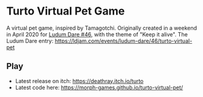 # Turto Virtual Pet Game

A virtual pet game, inspired by Tamagotchi. Originally created in a weekend in April 2020 for [Ludum Dare #46](https://ldjam.com/events/ludum-dare/46), with the theme of "Keep it alive". The Ludum Dare entry: https://ldjam.com/events/ludum-dare/46/turto-virtual-pet

## Play

* Latest release on itch: https://deathray.itch.io/turto
* Latest code here: https://morph-games.github.io/turto-virtual-pet/
